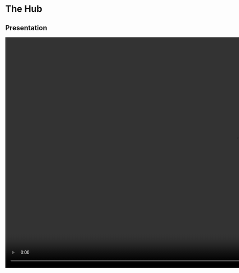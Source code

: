 # The Hub

## Presentation

<video src="./vidéo présentation The Hub.mp4" height="720" controls>
  Your browser does not support the video tag.
</video>

